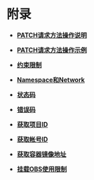 # 附录<a name="cci_02_0067"></a>

-   **[PATCH请求方法操作说明](PATCH请求方法操作说明.md)**  

-   **[PATCH请求方法操作示例](PATCH请求方法操作示例.md)**  

-   **[约束限制](约束限制.md)**  

-   **[Namespace和Network](Namespace和Network.md)**  

-   **[状态码](状态码.md)**  

-   **[错误码](错误码.md)**  

-   **[获取项目ID](获取项目ID.md)**  

-   **[获取帐号ID](获取帐号ID.md)**  

-   **[获取容器镜像地址](获取容器镜像地址.md)**  

-   **[挂载OBS使用限制](挂载OBS使用限制.md)**  


